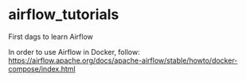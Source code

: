 # airflow_tutorials
First dags to learn Airflow

In order to use Airflow in Docker, follow: https://airflow.apache.org/docs/apache-airflow/stable/howto/docker-compose/index.html
